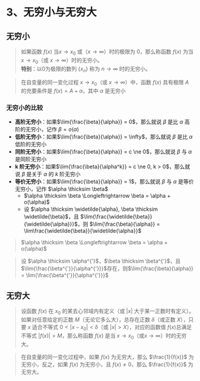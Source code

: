 # 3、无穷小与无穷大

## 无穷小

> 如果函数 $f(x)$ 当$x \to x_0$ 或（$x \to \infty$）时的极限为 0，那么称函数 $f(x)$ 为当 $x \to x_0$（或 $x \to \infty$）时的无穷小。  
**特别**：以0为极限的数列 $\{x_n\}$ 称为 $n \to \infty$ 时的无穷小。  

> 在自变量的同一变化过程 $x \to x_0$（或 $x \to \infty$）中，函数 $f(x)$ 具有极限 $A$ 的充要条件是 $f(x) = A + \alpha$，其中 $\alpha$ 是无穷小

### 无穷小的比较

- __高阶无穷小__：如果$\lim{\frac{\beta}{\alpha}} = 0$，那么就说 $\beta$ 是比 $\alpha$ 高阶的无穷小，记作 $\beta = o(\alpha)$
- __低阶无穷小__：如果$\lim{\frac{\beta}{\alpha}} = \infty$，那么就说 $\beta$ 是比 $\alpha$ 低阶的无穷小
- __同阶无穷小__：如果$\lim{\frac{\beta}{\alpha}} = c \ne 0$，那么就说 $\beta$ 与 $\alpha$ 是同阶无穷小
- __k 阶无穷小__：如果$\lim{\frac{\beta}{\alpha^k}} = c \ne 0, k > 0$，那么就说 $\beta$ 是关于 $\alpha$ 的 $k$ 阶无穷小
- __等价无穷小__：如果$\lim{\frac{\beta}{\alpha}} = 1$，那么就说 $\beta$ 与 $\alpha$ 是等价无穷小，记作 $\alpha \thicksim \beta$
  - $\alpha \thicksim \beta \Longleftrightarrow \beta = \alpha + o(\alpha)$
  - 设 $\alpha \thicksim \widetilde{\alpha}, \beta \thicksim \widetilde{\beta}$，且 $\lim{\frac{\widetilde{\beta}}{\widetilde{\alpha}}}$，则 $\lim{\frac{\beta}{\alpha}} = \lim\frac{\widetilde{\beta}}{\widetilde{\alpha}}$

> $\alpha \thicksim \beta \Longleftrightarrow \beta = \alpha + o(\alpha)$

> 设 $\alpha \thicksim \alpha^{'}$，$\beta \thicksim \beta^{'}$，且$\lim{\frac{\beta^{'}}{\alpha^{'}}}$存在，则$\lim{\frac{\beta}{\alpha}} = \lim{\frac{\beta^{'}}{\alpha^{'}}}$

## 无穷大

> 设函数 $f(x)$ 在 $x_0$ 的某去心邻域内有定义（或 $|x|$ 大于某一正数时有定义）。如果对任意给定的正数 $M$（无论它多么大），总存在正数 $\delta$（或正数 $X$），只要 $x$ 适合不等式 $0 < |x - x_0| < \delta$（或 $|x| > X$），对应的函数值 $f(x)$总满足不等式 $|f(x)| > M$，那么称函数 $f(x)$ 是当 $x \to x_0$（或$x \to \infty$）时的无穷大。  

> 在自变量的同一变化过程中，如果 $f(x)$ 为无穷大，那么 $\frac{1}{f(x)}$ 为无穷小，反之，如果 $f(x)$ 为无穷小，且 $f(x) \ne 0$，那么 $\frac{1}{f(x)}$ 为无穷大。